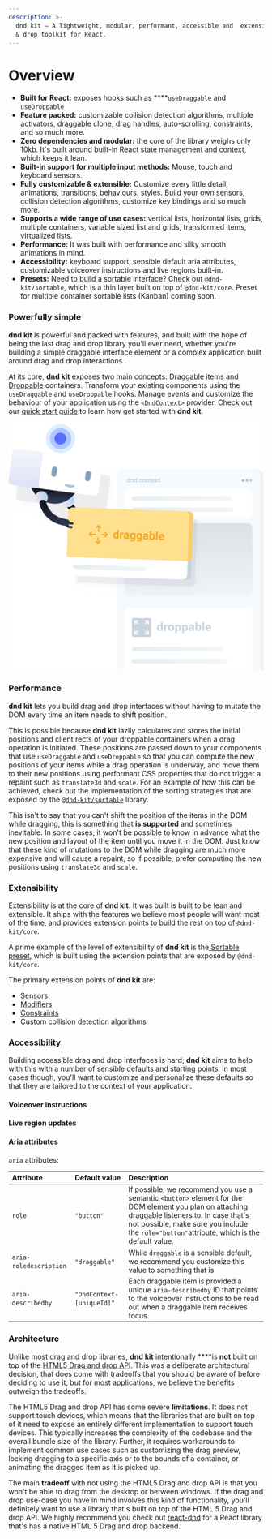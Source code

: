 ```yaml
---
description: >-
  dnd kit – A lightweight, modular, performant, accessible and  extensible drag
  & drop toolkit for React.
---
```


# Overview

* **Built for React:** exposes hooks such as ****`useDraggable` and `useDroppable`
* **Feature packed:** customizable collision detection algorithms, multiple activators, draggable clone, drag handles, auto-scrolling, constraints, and so much more.
* **Zero dependencies and modular:** the core of the library weighs only 10kb. It's built around built-in React state management and context, which keeps it lean.
* **Built-in support for multiple input methods:** Mouse, touch and keyboard sensors.
* **Fully customizable & extensible:** Customize every little detail, animations, transitions, behaviours, styles. Build your own sensors, collision detection algorithms, customize key bindings and so much more.
* **Supports a wide range of use cases:** vertical lists, horizontal lists, grids, multiple containers, variable sized list and grids, transformed items, virtualized lists.
* **Performance:** It was built with performance and silky smooth animations in mind.
* **Accessibility:** keyboard support, sensible default aria attributes, customizable voiceover instructions and live regions built-in.
* **Presets:** Need to build a sortable interface? Check out `@dnd-kit/sortable`, which is a thin layer built on top of `@dnd-kit/core`. Preset for multiple container sortable lists \(Kanban\) coming soon.

### Powerfully simple

**dnd kit** is powerful and packed with features, and built with the hope of being the last drag and drop library you'll ever need, whether you're building a simple draggable interface element or a complex application built around drag and drop interactions .

 At its core, **dnd kit** exposes two main concepts: [Draggable](concepts/draggable/) items and [Droppable](concepts/droppable/) containers. Transform your existing components using the `useDraggable` and `useDroppable` hooks. Manage events and customize the behaviour of your application using the [`<DndContext>`](concepts/context-provider.md)  provider. Check out our [quick start guide](guides/getting-started.md) to learn how get started with **dnd kit**.

![](.gitbook/assets/robot-illustration-concepts.svg)

### Performance

**dnd kit** lets you build drag and drop interfaces without having to mutate the DOM every time an item needs to shift position. 

This is possible because **dnd kit** lazily calculates and stores the initial positions and client rects of your droppable containers when a drag operation is initiated. These positions are passed down to your components that use `useDraggable` and `useDroppable` so that you can compute the new positions of your items while a drag operation is underway, and move them to their new positions using performant CSS properties that do not trigger a repaint such as `translate3d` and `scale`. For an example of how this can be achieved, check out the implementation of the sorting strategies that are exposed by the [`@dnd-kit/sortable`](presets/sortable.md) library.

This isn't to say that you can't shift the position of the items in the DOM while dragging, this is something that **is supported** and sometimes inevitable. In some cases, it won't be possible to know in advance what the new position and layout of the item until you move it in the DOM. Just know that these kind of mutations to the DOM while dragging are much more expensive and will cause a repaint, so if possible, prefer computing the new positions using `translate3d` and `scale`.

### Extensibility

Extensibility is at the core of **dnd kit**. It was built is built to be lean and extensible. It ships with the features we believe most people will want most of the time, and provides extension points to build the rest on top of `@dnd-kit/core`.

A prime example of the level of extensibility of **dnd kit** is the[ Sortable preset](presets/sortable.md), which is built using the extension points that are exposed by `@dnd-kit/core`.

The primary extension points of **dnd kit** are:

* [Sensors](concepts/sensors/)
* [Modifiers](api-documentation/modifiers.md)
* [Constraints](api-documentation/constraints.md)
* Custom collision detection algorithms

### Accessibility

Building accessible drag and drop interfaces is hard; **dnd kit** aims to help with this with a number of sensible defaults and starting points. In most cases though, you'll want to customize and personalize these defaults so that they are tailored to the context of your application.

#### Voiceover instructions



#### Live region updates



#### Aria attributes

 `aria` attributes:

| Attribute | Default value | Description |
| :--- | :--- | :--- |
| `role` | `"button"` | If possible, we recommend you use a semantic `<button>` element for the DOM element you plan on attaching draggable listeners to. In case that's not possible, make sure you include the `role="button"`attribute, which is the default value. |
| `aria-roledescription` | `"draggable"` | While `draggable` is a sensible default, we recommend you customize this value to something that is  |
| `aria-describedby` | `"DndContext-[uniqueId]"` | Each draggable item is provided a unique `aria-describedby` ID that points to the voiceover instructions to be read out when a draggable item receives focus. |



### Architecture

Unlike most drag and drop libraries, **dnd kit** intentionally ****is **not** built on top of the [HTML5 Drag and drop API](https://developer.mozilla.org/en-US/docs/Web/API/HTML_Drag_and_Drop_API). This was a deliberate architectural decision, that does come with tradeoffs that you should be aware of before deciding to use it, but for most applications, we believe the benefits outweigh the tradeoffs. 

The HTML5 Drag and drop API has some severe **limitations**. It does not support touch devices, which means that the libraries that are built on top of it need to expose an entirely different implementation to support touch devices. This typically increases the complexity of the codebase and the overall bundle size of the library. Further, it requires workarounds to implement common use cases such as customizing the drag preview, locking dragging to a specific axis or to the bounds of a container, or animating the dragged item as it is picked up. 

The main **tradeoff** with not using the HTML5 Drag and drop API is that you won't be able to drag from the desktop or between windows. If the drag and drop use-case you have in mind involves this kind of functionality, you'll definitely want to use a library that's built on top of the HTML 5 Drag and drop API. We highly recommend you check out [react-dnd](https://github.com/react-dnd/react-dnd/) for a React library that's has a native HTML 5 Drag and drop backend.









